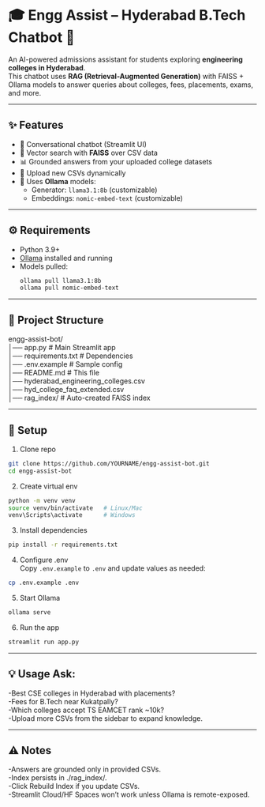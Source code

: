 # 🎓 Engg Assist – Hyderabad B.Tech Chatbot 🤖

An AI-powered admissions assistant for students exploring **engineering colleges in Hyderabad**.  
This chatbot uses **RAG (Retrieval-Augmented Generation)** with FAISS + Ollama models to answer queries about colleges, fees, placements, exams, and more.

---

## ✨ Features
- 💬 Conversational chatbot (Streamlit UI)
- 🔎 Vector search with **FAISS** over CSV data
- 📊 Grounded answers from your uploaded college datasets
- 📁 Upload new CSVs dynamically
- 🧠 Uses **Ollama** models:
  - Generator: `llama3.1:8b` (customizable)
  - Embeddings: `nomic-embed-text` (customizable)

---

## ⚙️ Requirements
- Python 3.9+
- [Ollama](https://ollama.com) installed and running
- Models pulled:
  ```bash
  ollama pull llama3.1:8b
  ollama pull nomic-embed-text

---  

## 📂 Project Structure

engg-assist-bot/  
│── app.py # Main Streamlit app  
│── requirements.txt # Dependencies  
│── .env.example # Sample config  
│── README.md # This file  
│── hyderabad_engineering_colleges.csv  
│── hyd_college_faq_extended.csv  
│── rag_index/ # Auto-created FAISS index  


---

## 🚀 Setup

1. Clone repo
```bash
git clone https://github.com/YOURNAME/engg-assist-bot.git
cd engg-assist-bot 
```
2. Create virtual env
```bash
python -m venv venv
source venv/bin/activate   # Linux/Mac
venv\Scripts\activate      # Windows
```
3. Install dependencies
```bash
pip install -r requirements.txt
```

4. Configure .env  
Copy `.env.example` to `.env` and update values as needed:
```bash
cp .env.example .env
```

5. Start Ollama
```bash
ollama serve
```

6. Run the app
```bash 
streamlit run app.py
```

---


## 💡 Usage Ask:

-Best CSE colleges in Hyderabad with placements?  
-Fees for B.Tech near Kukatpally?  
-Which colleges accept TS EAMCET rank ~10k?  
-Upload more CSVs from the sidebar to expand knowledge.  

---

## ⚠️ Notes
-Answers are grounded only in provided CSVs.  
-Index persists in ./rag_index/.  
-Click Rebuild Index if you update CSVs.  
-Streamlit Cloud/HF Spaces won’t work unless Ollama is remote-exposed.  
